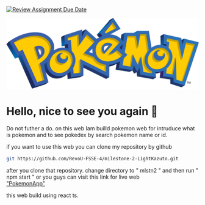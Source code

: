 [![Review Assignment Due Date](https://classroom.github.com/assets/deadline-readme-button-24ddc0f5d75046c5622901739e7c5dd533143b0c8e959d652212380cedb1ea36.svg)](https://classroom.github.com/a/KmofddUl)

![Logo](./mlstn2/src/Asset/pngegg.png)

# Hello, nice to see you again 👋

Do not futher a do. on this web Iam builld pokemon web for intruduce what is pokemon and to see pokedex by search pokemon name or id.

if you want to use this web you can clone my repository by github

```bash
git https://github.com/RevoU-FSSE-4/milestone-2-LightKazuto.git
```

after you clone that repository. change directory to " mlstn2 " and then run " npm start " or you guys can visit this link for live web  
["PokemonApp"](https://663a1c3313f83415f7d04f79--wondrous-valkyrie-b41b55.netlify.app/)

this web build using react ts.

